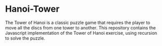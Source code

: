 # Hanoi-Tower
The Tower of Hanoi is a classic puzzle game that requires the player to move all the discs from one tower to another. This repository contains the Javascript implementation of the Tower of Hanoi exercise, using recursion to solve the puzzle. 
